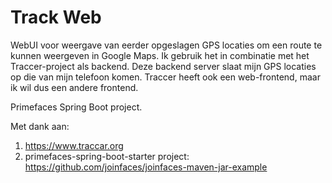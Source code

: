 # Track Web

WebUI voor weergave van eerder opgeslagen GPS locaties om een route te kunnen weergeven in Google Maps. Ik gebruik het in combinatie met het Traccer-project als backend. Deze backend server slaat mijn GPS locaties op die van mijn telefoon komen. Traccer heeft ook een web-frontend, maar ik wil dus een andere frontend.

Primefaces Spring Boot project.

Met dank aan:

1) https://www.traccar.org
2) primefaces-spring-boot-starter project: https://github.com/joinfaces/joinfaces-maven-jar-example
